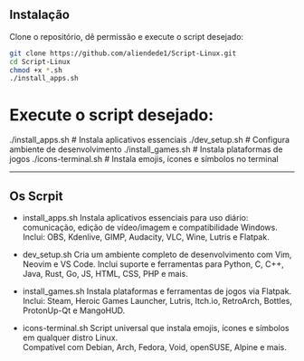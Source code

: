 ## Instalação

Clone o repositório, dê permissão e execute o script desejado:

```bash
git clone https://github.com/aliendede1/Script-Linux.git
cd Script-Linux
chmod +x *.sh
./install_apps.sh
```

# Execute o script desejado:
./install_apps.sh      # Instala aplicativos essenciais
./dev_setup.sh         # Configura ambiente de desenvolvimento
./install_games.sh     # Instala plataformas de jogos
./icons-terminal.sh    # Instala emojis, ícones e símbolos no terminal

---
## Os Scrpit 
 
 - install_apps.sh
Instala aplicativos essenciais para uso diário: comunicação, edição de vídeo/imagem e compatibilidade Windows.
Inclui: OBS, Kdenlive, GIMP, Audacity, VLC, Wine, Lutris e Flatpak.
 
 - dev_setup.sh
Cria um ambiente completo de desenvolvimento com Vim, Neovim e VS Code.
Inclui suporte e ferramentas para Python, C, C++, Java, Rust, Go, JS, HTML, CSS, PHP e mais.

 - install_games.sh
Instala plataformas e ferramentas de jogos via Flatpak.
Inclui: Steam, Heroic Games Launcher, Lutris, Itch.io, RetroArch, Bottles, ProtonUp-Qt e MangoHUD.

- icons-terminal.sh
Script universal que instala emojis, ícones e símbolos em qualquer distro Linux.  
Compatível com Debian, Arch, Fedora, Void, openSUSE, Alpine e mais.

